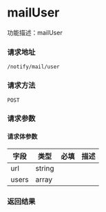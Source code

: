 # mailUser
功能描述：mailUser

### 请求地址
```
/notify/mail/user
```

### 请求方法
`POST`
### 请求参数



#### 请求体参数
| 字段 | 类型 | 必填 | 描述 |
| -------- | -------- | -------- | -------- |
| url     | string   |  |
| users     | array<string>   |  |

### 返回结果

